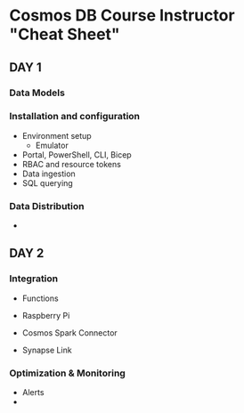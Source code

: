 # Cosmos DB Course Instructor "Cheat Sheet"

## DAY 1

### Data Models

### Installation and configuration

- Environment setup
  - Emulator
- Portal, PowerShell, CLI, Bicep
- RBAC and resource tokens
- Data ingestion
- SQL querying

### Data Distribution

-









## DAY 2

### Integration

- Functions

- Raspberry Pi

- Cosmos Spark Connector

- Synapse Link


### Optimization & Monitoring

- Alerts
- 
